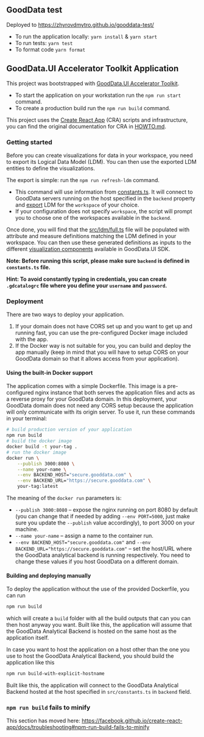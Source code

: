 ## GoodData test

Deployed to https://zhyrovdmytro.github.io/gooddata-test/

- To run the application locally: `yarn install` & `yarn start` 
- To run tests: `yarn test` 
- To format code `yarn format`

## GoodData.UI Accelerator Toolkit Application

This project was bootstrapped with [GoodData.UI Accelerator Toolkit](https://sdk.gooddata.com/gooddata-ui/docs/ht_create_your_first_visualization_toolkit.html).

-  To start the application on your workstation run the `npm run start` command.
-  To create a production build run the `npm run build` command.

This project uses the [Create React App](https://github.com/facebook/create-react-app) (CRA) scripts and infrastructure, you
can find the original documentation for CRA in [HOWTO.md](./HOWTO.md).

### Getting started

Before you can create visualizations for data in your workspace, you need to export its Logical Data Model (LDM). You can
then use the exported LDM entities to define the visualizations.

The export is simple: run the `npm run refresh-ldm` command.

-  This command will use information from [constants.ts](./src/constants.ts). It will connect to GoodData servers running
   on the host specified in the `backend` property and [export](https://sdk.gooddata.com/gooddata-ui/docs/gdc_catalog_export.html) LDM for the `workspace` of your choice.
-  If your configuration does not specify `workspace`, the script will prompt you to choose one of the workspaces available in the `backend`.

Once done, you will find that the [src/ldm/full.ts](./src/ldm/full.ts) file will be populated with attribute and measure definitions
matching the LDM defined in your workspace. You can then use these generated definitions as inputs to the different
[visualization components](https://sdk.gooddata.com/gooddata-ui/docs/start_with_visual_components.html) available in GoodData.UI SDK.

**Note: Before running this script, please make sure `backend` is defined in `constants.ts` file.**

**Hint: To avoid constantly typing in credentials, you can create `.gdcatalogrc` file where you define your `username` and `password`.**

### Deployment

There are two ways to deploy your application.

1. If your domain does not have CORS set up and you want to get up and running fast, you can use the pre-configured Docker image included with the app.
2. If the Docker way is not suitable for you, you can build and deploy the app manually (keep in mind that you will have to setup CORS on your GoodData domain so that it allows access from your application).

#### Using the built-in Docker support

The application comes with a simple Dockerfile. This image is a pre-configured nginx instance that both serves the application files and acts as a reverse proxy for your GoodData domain. In this deployment, your GoodData domain does not need any CORS setup because the application will only communicate with its origin server.
To use it, run these commands in your terminal:

```bash
# build production version of your application
npm run build
# build the docker image
docker build -t your-tag .
# run the docker image
docker run \
    --publish 3000:8080 \
    --name your-name \
    --env BACKEND_HOST="secure.gooddata.com" \
    --env BACKEND_URL="https://secure.gooddata.com" \
    your-tag:latest
```

The meaning of the `docker run` parameters is:

-   `--publish 3000:8080` – expose the nginx running on port 8080 by default (you can change that if needed by adding `--env PORT=5000`, just make sure you update the `--publish` value accordingly), to port 3000 on your machine.
-   `--name your-name` – assign a name to the container run.
-   `--env BACKEND_HOST="secure.gooddata.com"` and `--env BACKEND_URL="https://secure.gooddata.com"` – set the host/URL where the GoodData analytical backend is running respectively. You need to change these values if you host GoodData on a different domain.

#### Building and deploying manually

To deploy the application without the use of the provided Dockerfile, you can run

```bash
npm run build
```

which will create a `build` folder with all the build outputs that can you can then host anyway you want. Built like this, the application will assume that the GoodData Analytical Backend is hosted on the same host as the application itself.

In case you want to host the application on a host other than the one you use to host the GoodData Analytical Backend, you should build the application like this

```bash
npm run build-with-explicit-hostname
```

Built like this, the application will connect to the GoodData Analytical Backend hosted at the host specified in `src/constants.ts` in `backend` field.

### `npm run build` fails to minify

This section has moved here: https://facebook.github.io/create-react-app/docs/troubleshooting#npm-run-build-fails-to-minify
